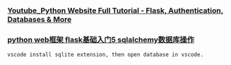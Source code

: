 ### [Youtube_Python Website Full Tutorial - Flask, Authentication, Databases & More](https://www.youtube.com/watch?v=dam0GPOAvVI)  
### [python web框架 flask基础入门5 sqlalchemy数据库操作](https://www.youtube.com/watch?v=w0P_wx3jEt4)  
```
vscode install sqlite extension, then open database in vscode.
```
[]()  
[]()  
[]()  
[]()  

